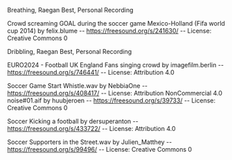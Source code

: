 Breathing, Raegan Best, Personal Recording

Crowd screaming GOAL during the soccer game Mexico-Holland (Fifa world cup 2014) by felix.blume -- https://freesound.org/s/241630/ -- License: Creative Commons 0

Dribbling, Raegan Best, Personal Recording

EURO2024 - Football UK England Fans singing crowd by imagefilm.berlin -- https://freesound.org/s/746441/ -- License: Attribution 4.0

Soccer Game Start Whistle.wav by NebbiaOne -- https://freesound.org/s/408417/ -- License: Attribution NonCommercial 4.0
noise#01.aif by huubjeroen -- https://freesound.org/s/39733/ -- License: Creative Commons 0

Soccer Kicking a football by dersuperanton -- https://freesound.org/s/433722/ -- License: Attribution 4.0

Soccer Supporters in the Street.wav by Julien_Matthey -- https://freesound.org/s/99496/ -- License: Creative Commons 0
